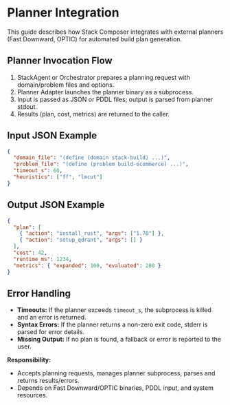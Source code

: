 # Planner Integration

This guide describes how Stack Composer integrates with external planners (Fast Downward, OPTIC) for automated build plan generation.

## Planner Invocation Flow

1. StackAgent or Orchestrator prepares a planning request with domain/problem files and options.
2. Planner Adapter launches the planner binary as a subprocess.
3. Input is passed as JSON or PDDL files; output is parsed from planner stdout.
4. Results (plan, cost, metrics) are returned to the caller.

## Input JSON Example

```json
{
  "domain_file": "(define (domain stack-build) ...)",
  "problem_file": "(define (problem build-ecommerce) ...)",
  "timeout_s": 60,
  "heuristics": ["ff", "lmcut"]
}
```

## Output JSON Example

```json
{
  "plan": [
    { "action": "install_rust", "args": ["1.70"] },
    { "action": "setup_qdrant", "args": [] }
  ],
  "cost": 42,
  "runtime_ms": 1234,
  "metrics": { "expanded": 100, "evaluated": 200 }
}
```

## Error Handling

- **Timeouts:** If the planner exceeds `timeout_s`, the subprocess is killed and an error is returned.
- **Syntax Errors:** If the planner returns a non-zero exit code, stderr is parsed for error details.
- **Missing Output:** If no plan is found, a fallback or error is reported to the user.

**Responsibility:**

- Accepts planning requests, manages planner subprocess, parses and returns results/errors.
- Depends on Fast Downward/OPTIC binaries, PDDL input, and system resources.
